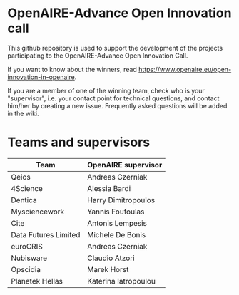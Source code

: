 # OpenAIRE-Advance Open Innovation call
This github repository is used to support the development of the projects participating to the OpenAIRE-Advance Open Innovation Call.

If you want to know about the winners, read https://www.openaire.eu/open-innovation-in-openaire.

If you are a member of one of the winning team, check who is your "supervisor", i.e. your contact point for technical questions, and contact him/her by creating a new issue. Frequently asked questions will be added in the wiki. 

# Teams and supervisors

| Team   |      OpenAIRE supervisor    |  
|----------|-------------|
| Qeios |  Andreas Czerniak | 
| 4Science  |    Alessia Bardi   |
| Dentica  | Harry Dimitropoulos |
| Mysciencework   | Yannis Foufoulas |
| Cite   | Antonis Lempesis |
| Data Futures Limited   | Michele De Bonis |
| euroCRIS    | Andreas Czerniak |
| Nubisware     | Claudio Atzori |
| Opscidia     | Marek Horst |
| Planetek Hellas     | Katerina Iatropoulou |

